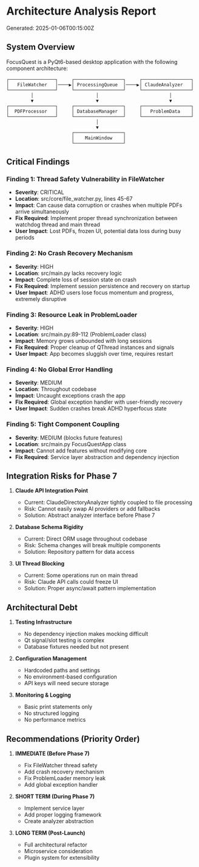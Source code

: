 # Architecture Analysis Report
Generated: 2025-01-06T00:15:00Z

## System Overview

FocusQuest is a PyQt6-based desktop application with the following component architecture:

```
┌─────────────────┐     ┌──────────────────┐     ┌──────────────────┐
│   FileWatcher   │────▶│ ProcessingQueue  │────▶│ ClaudeAnalyzer   │
└─────────────────┘     └──────────────────┘     └──────────────────┘
         │                       │                          │
         ▼                       ▼                          ▼
┌─────────────────┐     ┌──────────────────┐     ┌──────────────────┐
│  PDFProcessor   │     │ DatabaseManager  │     │   ProblemData    │
└─────────────────┘     └──────────────────┘     └──────────────────┘
                                 │
                                 ▼
                        ┌──────────────────┐
                        │    MainWindow    │
                        └──────────────────┘
```

## Critical Findings

### Finding 1: Thread Safety Vulnerability in FileWatcher
- **Severity**: CRITICAL
- **Location**: src/core/file_watcher.py, lines 45-67
- **Impact**: Can cause data corruption or crashes when multiple PDFs arrive simultaneously
- **Fix Required**: Implement proper thread synchronization between watchdog thread and main thread
- **User Impact**: Lost PDFs, frozen UI, potential data loss during busy periods

### Finding 2: No Crash Recovery Mechanism
- **Severity**: HIGH
- **Location**: src/main.py lacks recovery logic
- **Impact**: Complete loss of session state on crash
- **Fix Required**: Implement session persistence and recovery on startup
- **User Impact**: ADHD users lose focus momentum and progress, extremely disruptive

### Finding 3: Resource Leak in ProblemLoader
- **Severity**: HIGH  
- **Location**: src/main.py:89-112 (ProblemLoader class)
- **Impact**: Memory grows unbounded with long sessions
- **Fix Required**: Proper cleanup of QThread instances and signals
- **User Impact**: App becomes sluggish over time, requires restart

### Finding 4: No Global Error Handling
- **Severity**: MEDIUM
- **Location**: Throughout codebase
- **Impact**: Uncaught exceptions crash the app
- **Fix Required**: Global exception handler with user-friendly recovery
- **User Impact**: Sudden crashes break ADHD hyperfocus state

### Finding 5: Tight Component Coupling
- **Severity**: MEDIUM (blocks future features)
- **Location**: src/main.py FocusQuestApp class
- **Impact**: Cannot add features without modifying core
- **Fix Required**: Service layer abstraction and dependency injection

## Integration Risks for Phase 7

1. **Claude API Integration Point**
   - Current: ClaudeDirectoryAnalyzer tightly coupled to file processing
   - Risk: Cannot easily swap AI providers or add fallbacks
   - Solution: Abstract analyzer interface before Phase 7

2. **Database Schema Rigidity**
   - Current: Direct ORM usage throughout codebase
   - Risk: Schema changes will break multiple components
   - Solution: Repository pattern for data access

3. **UI Thread Blocking**
   - Current: Some operations run on main thread
   - Risk: Claude API calls could freeze UI
   - Solution: Proper async/await pattern implementation

## Architectural Debt

1. **Testing Infrastructure**
   - No dependency injection makes mocking difficult
   - Qt signal/slot testing is complex
   - Database fixtures needed but not present

2. **Configuration Management**
   - Hardcoded paths and settings
   - No environment-based configuration
   - API keys will need secure storage

3. **Monitoring & Logging**
   - Basic print statements only
   - No structured logging
   - No performance metrics

## Recommendations (Priority Order)

1. **IMMEDIATE (Before Phase 7)**
   - Fix FileWatcher thread safety
   - Add crash recovery mechanism
   - Fix ProblemLoader memory leak
   - Add global exception handler

2. **SHORT TERM (During Phase 7)**
   - Implement service layer
   - Add proper logging framework
   - Create analyzer abstraction

3. **LONG TERM (Post-Launch)**
   - Full architectural refactor
   - Microservice consideration
   - Plugin system for extensibility